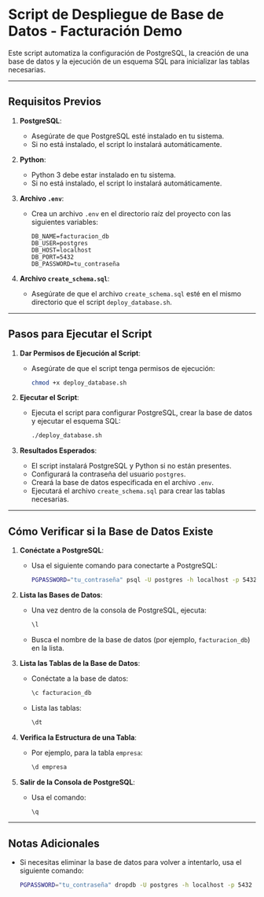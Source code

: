 # Script de Despliegue de Base de Datos - Facturación Demo

Este script automatiza la configuración de PostgreSQL, la creación de una base de datos y la ejecución de un esquema SQL para inicializar las tablas necesarias.

---

## **Requisitos Previos**

1. **PostgreSQL**:
   - Asegúrate de que PostgreSQL esté instalado en tu sistema.
   - Si no está instalado, el script lo instalará automáticamente.

2. **Python**:
   - Python 3 debe estar instalado en tu sistema.
   - Si no está instalado, el script lo instalará automáticamente.

3. **Archivo `.env`**:
   - Crea un archivo `.env` en el directorio raíz del proyecto con las siguientes variables:
     ```env
     DB_NAME=facturacion_db
     DB_USER=postgres
     DB_HOST=localhost
     DB_PORT=5432
     DB_PASSWORD=tu_contraseña
     ```

4. **Archivo `create_schema.sql`**:
   - Asegúrate de que el archivo `create_schema.sql` esté en el mismo directorio que el script `deploy_database.sh`.

---

## **Pasos para Ejecutar el Script**

1. **Dar Permisos de Ejecución al Script**:
   - Asegúrate de que el script tenga permisos de ejecución:
     ```bash
     chmod +x deploy_database.sh
     ```

2. **Ejecutar el Script**:
   - Ejecuta el script para configurar PostgreSQL, crear la base de datos y ejecutar el esquema SQL:
     ```bash
     ./deploy_database.sh
     ```

3. **Resultados Esperados**:
   - El script instalará PostgreSQL y Python si no están presentes.
   - Configurará la contraseña del usuario `postgres`.
   - Creará la base de datos especificada en el archivo `.env`.
   - Ejecutará el archivo `create_schema.sql` para crear las tablas necesarias.

---

## **Cómo Verificar si la Base de Datos Existe**

1. **Conéctate a PostgreSQL**:
   - Usa el siguiente comando para conectarte a PostgreSQL:
     ```bash
     PGPASSWORD="tu_contraseña" psql -U postgres -h localhost -p 5432
     ```

2. **Lista las Bases de Datos**:
   - Una vez dentro de la consola de PostgreSQL, ejecuta:
     ```sql
     \l
     ```
   - Busca el nombre de la base de datos (por ejemplo, `facturacion_db`) en la lista.

3. **Lista las Tablas de la Base de Datos**:
   - Conéctate a la base de datos:
     ```sql
     \c facturacion_db
     ```
   - Lista las tablas:
     ```sql
     \dt
     ```

4. **Verifica la Estructura de una Tabla**:
   - Por ejemplo, para la tabla `empresa`:
     ```sql
     \d empresa
     ```

5. **Salir de la Consola de PostgreSQL**:
   - Usa el comando:
     ```sql
     \q
     ```

---

## **Notas Adicionales**

- Si necesitas eliminar la base de datos para volver a intentarlo, usa el siguiente comando:
  ```bash
  PGPASSWORD="tu_contraseña" dropdb -U postgres -h localhost -p 5432 facturacion_db